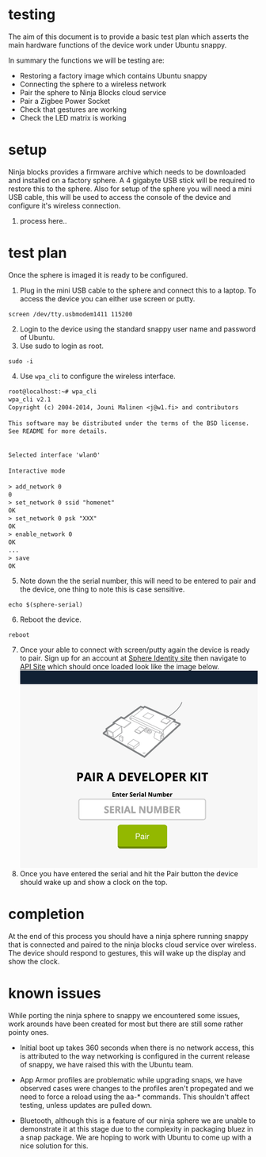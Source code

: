# testing

The aim of this document is to provide a basic test plan which asserts the main hardware functions of the device work under Ubuntu snappy.

In summary the functions we will be testing are:

* Restoring a factory image which contains Ubuntu snappy
* Connecting the sphere to a wireless network
* Pair the sphere to Ninja Blocks cloud service
* Pair a Zigbee Power Socket
* Check that gestures are working
* Check the LED matrix is working

# setup

Ninja blocks provides a firmware archive which needs to be downloaded and installed on a factory sphere. A 4 gigabyte USB stick will be required to restore this to the sphere. Also for setup of the sphere you will need a mini USB cable, this will be used to access the console of the device and configure it's wireless connection.

1. process here..

# test plan

Once the sphere is imaged it is ready to be configured. 

1. Plug in the mini USB cable to the sphere and connect this to a laptop. To access the device you can either use screen or putty.
```
screen /dev/tty.usbmodem1411 115200
```
2. Login to the device using the standard snappy user name and password of Ubuntu.
3. Use sudo to login as root.
```
sudo -i
```
4. Use `wpa_cli` to configure the wireless interface.
```
root@localhost:~# wpa_cli
wpa_cli v2.1
Copyright (c) 2004-2014, Jouni Malinen <j@w1.fi> and contributors

This software may be distributed under the terms of the BSD license.
See README for more details.


Selected interface 'wlan0'

Interactive mode

> add_network 0
0
> set_network 0 ssid "homenet"
OK
> set_network 0 psk "XXX"
OK
> enable_network 0
OK
...
> save
OK
```
5. Note down the the serial number, this will need to be entered to pair and the device, one thing to note this is case sensitive.
```
echo $(sphere-serial)
```
6. Reboot the device.
```
reboot
```
7. Once your able to connect with screen/putty again the device is ready to pair. Sign up for an account at [Sphere Identity site](https://id.sphere.ninja/) then navigate to [API Site](https://api.sphere.ninja) which should once loaded look like the image below.
![Pairing Site Screen Shot](images/pairing_site.png)
8. Once you have entered the serial and hit the Pair button the device should wake up and show a clock on the top.

# completion

At the end of this process you should have a ninja sphere running snappy that is connected and paired to the ninja blocks cloud service over wireless. The device should respond to gestures, this will wake up the display and show the clock.

# known issues

While porting the ninja sphere to snappy we encountered some issues, work arounds have been created for most but there are still some rather pointy ones.

* Initial boot up takes 360 seconds when there is no network access, this is attributed to the way networking is configured in the current release of snappy, we have raised this with the Ubuntu team.

* App Armor profiles are problematic while upgrading snaps, we have observed cases were changes to the profiles aren't propegated and we need to force a reload using the aa-* commands. This shouldn't affect testing, unless updates are pulled down.

* Bluetooth, although this is a feature of our ninja sphere we are unable to demonstrate it at this stage due to the complexity in packaging bluez in a snap package. We are hoping to work with Ubuntu to come up with a nice solution for this.